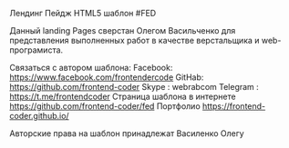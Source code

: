 Лендинг Пейдж HTML5 шаблон #FED


Данный landing Pages сверстан Олегом Васильченко для представления выполненных работ в качестве верстальщика и web-програмиста.  


Связаться с автором шаблона:
Facebook: https://www.facebook.com/frontendercode
GitHab: https://github.com/frontend-coder
Skype : webrabcom
Telegram : https://t.me/frontendcoder
Страница шаблона в интернете https://github.com/frontend-coder/fed
Портфолио https://frontend-coder.github.io/


Авторские права на шаблон принадлежат Василенко Олегу